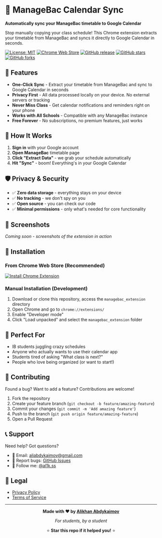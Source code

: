 # 📅 ManageBac Calendar Sync

**Automatically sync your ManageBac timetable to Google Calendar**

Stop manually copying your class schedule! This Chrome extension extracts your timetable from ManageBac and syncs it directly to Google Calendar in seconds.

[![License: MIT](https://img.shields.io/badge/License-MIT-yellow.svg)](https://opensource.org/licenses/MIT)
[![Chrome Web Store](https://img.shields.io/chrome-web-store/v/YOUR-EXTENSION-ID?label=Chrome%20Web%20Store)](https://chromewebstore.google.com/detail/managebac-calendar-sync/YOUR-EXTENSION-ID)
[![GitHub release](https://img.shields.io/github/v/release/al1kss/ManageBac2Calendar?include_prereleases)](https://github.com/al1kss/ManageBac2Calendar/releases)
[![GitHub stars](https://img.shields.io/github/stars/al1kss/ManageBac2Calendar?style=social)](https://github.com/al1kss/ManageBac2Calendar/stargazers)
[![GitHub forks](https://img.shields.io/github/forks/al1kss/ManageBac2Calendar?style=social)](https://github.com/al1kss/ManageBac2Calendar/network/members)


## 🚀 Features

- **One-Click Sync** - Extract your timetable from ManageBac and sync to Google Calendar in seconds
- **Privacy First** - All data processed locally on your device. No external servers or tracking
- **Never Miss Class** - Get calendar notifications and reminders right on your phone
- **Works with All Schools** - Compatible with any ManageBac instance
- **Free Forever** - No subscriptions, no premium features, just works

## 📱 How It Works

1. **Sign in** with your Google account
2. **Open ManageBac** timetable page
3. **Click "Extract Data"** - we grab your schedule automatically
4. **Hit "Sync"** - boom! Everything's in your Google Calendar

## 🛡️ Privacy & Security

- ✅ **Zero data storage** - everything stays on your device
- ✅ **No tracking** - we don't spy on you
- ✅ **Open source** - you can check our code
- ✅ **Minimal permissions** - only what's needed for core functionality

## 📸 Screenshots

*Coming soon - screenshots of the extension in action*

## 🔧 Installation

### From Chrome Web Store (Recommended)
[![Install Chrome Extension](https://img.shields.io/badge/Install-Chrome%20Extension-4285f4?style=for-the-badge&logo=googlechrome&logoColor=white)](https://chromewebstore.google.com/detail/managebac-calendar-sync/YOUR-EXTENSION-ID)

### Manual Installation (Development)
1. Download or clone this repository, access the `managebac_extension` directory
2. Open Chrome and go to `chrome://extensions/`
3. Enable "Developer mode"
4. Click "Load unpacked" and select the `managebac_extension` folder

## 🎯 Perfect For

- IB students juggling crazy schedules
- Anyone who actually wants to use their calendar app
- Students tired of asking "What class is next?"
- People who love being organized (or want to start!)

## 🤝 Contributing

Found a bug? Want to add a feature? Contributions are welcome!

1. Fork the repository
2. Create your feature branch (`git checkout -b feature/amazing-feature`)
3. Commit your changes (`git commit -m 'Add amazing feature'`)
4. Push to the branch (`git push origin feature/amazing-feature`)
5. Open a Pull Request

## 📞 Support

Need help? Got questions?

- 📧 Email: [aliabdykaimov@gmail.com](mailto:aliabdykaimov@gmail.com)
- 🐛 Report bugs: [GitHub Issues](https://github.com/al1kss/ManageBac2Calendar/issues)
- 💬 Follow me: [@al1k.ss](https://instagram.com/al1k.ss)

## 📄 Legal

- [Privacy Policy](https://al1kss.github.io/ManageBac2Calendar/privacy-policy.html)
- [Terms of Service](https://al1kss.github.io/ManageBac2Calendar/terms-of-service.html)

---

<div align="center">

**Made with ❤️ by [Alikhan Abdykaimov](https://github.com/al1kss)**

*For students, by a student*

⭐ **Star this repo if it helped you!** ⭐

</div>
